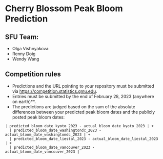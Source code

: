 # Cherry Blossom Peak Bloom Prediction 

## SFU Team:

- Olga Vishnyakova
- Renny Doig
- Wendy Wang

## Competition rules
- Predictions and the URL pointing to your repository must be submitted via https://competition.statistics.gmu.edu.
- Entries must be submitted by the end of February 28, 2023 (anywhere on earth)**.
- The predictions are judged based on the sum of the absolute differences between your predicted peak bloom dates and the publicly posted peak bloom dates:

```
| predicted_bloom_date_kyoto_2023 - actual_bloom_date_kyoto_2023 | +
  | predicted_bloom_date_washingtondc_2023 - actual_bloom_date_washingtondc_2023 | +
  | predicted_bloom_date_liestal_2023 - actual_bloom_date_liestal_2023 | +
  | predicted_bloom_date_vancouver_2023 - actual_bloom_date_vancouver_2023 |
```
